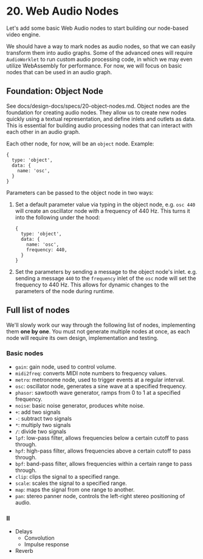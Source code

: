 # 20. Web Audio Nodes

Let's add some basic Web Audio nodes to start building our node-based video engine.

We should have a way to mark nodes as audio nodes, so that we can easily transform them into audio graphs. Some of the advanced ones will require `AudioWorklet` to run custom audio processing code, in which we may even utilize WebAssembly for performance. For now, we will focus on basic nodes that can be used in an audio graph.

## Foundation: Object Node

See docs/design-docs/specs/20-object-nodes.md. Object nodes are the foundation for creating audio nodes. They allow us to create new nodes quickly using a textual representation, and define inlets and outlets as data. This is essential for building audio processing nodes that can interact with each other in an audio graph.

Each other node, for now, will be an `object` node. Example:

```tsx
{
  type: 'object',
  data: {
    name: 'osc',
  }
}
```

Parameters can be passed to the object node in two ways:

1. Set a default parameter value via typing in the object node, e.g. `osc 440` will create an oscillator node with a frequency of 440 Hz. This turns it into the following under the hood:

   ```tsx
   {
     type: 'object',
     data: {
       name: 'osc',
       frequency: 440,
     }
   }
   ```

2. Set the parameters by sending a message to the object node's inlet. e.g. sending a message `440` to the `frequency` inlet of the `osc` node will set the frequency to 440 Hz. This allows for dynamic changes to the parameters of the node during runtime.

## Full list of nodes

We'll slowly work our way through the following list of nodes, implementing them **one by one**. You must not generate multiple nodes at once, as each node will require its own design, implementation and testing.

### Basic nodes

- `gain`: gain node, used to control volume.
- `midi2freq`: converts MIDI note numbers to frequency values.
- `metro`: metronome node, used to trigger events at a regular interval.
- `osc`: oscillator node, generates a sine wave at a specified frequency.
- `phasor`: sawtooth wave generator, ramps from 0 to 1 at a specified frequency.
- `noise`: basic noise generator, produces white noise.
- `+`: add two signals
- `-`: subtract two signals
- `*`: multiply two signals
- `/`: divide two signals
- `lpf`: low-pass filter, allows frequencies below a certain cutoff to pass through.
- `hpf`: high-pass filter, allows frequencies above a certain cutoff to pass through.
- `bpf`: band-pass filter, allows frequencies within a certain range to pass through.
- `clip`: clips the signal to a specified range.
- `scale`: scales the signal to a specified range.
- `map`: maps the signal from one range to another.
- `pan`: stereo panner node, controls the left-right stereo positioning of audio.

### II

- Delays
  - Convolution
  - Impulse response
- Reverb
